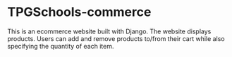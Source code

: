 # TPGSchools-commerce

This is an ecommerce website built with Django. The website displays products. Users can add and remove products to/from their cart while also specifying the quantity of each item.

